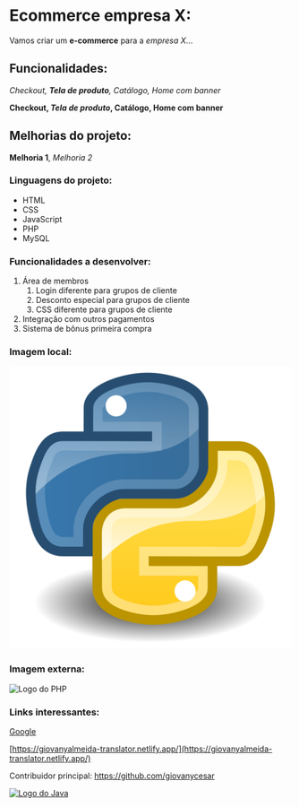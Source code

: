 # Ecommerce empresa X:

Vamos criar um **e-commerce** para a *empresa X*...

## Funcionalidades:

_Checkout, **Tela de produto**, Catálogo, Home com banner_

**Checkout, _Tela de produto_, Catálogo, Home com banner**

## Melhorias do projeto:

__Melhoria 1__, _Melhoria 2_

### Linguagens do projeto:

* HTML
* CSS
* JavaScript
* PHP
* MySQL

### Funcionalidades a desenvolver:

1. Área de membros
    1. Login diferente para grupos de cliente
    2. Desconto especial para grupos de cliente
    3. CSS diferente para grupos de cliente
2. Integração com outros pagamentos
3. Sistema de bônus primeira compra 

### Imagem local:

![Logo do Python](img/Python.png)

### Imagem externa:

![Logo do PHP](https://upload.wikimedia.org/wikipedia/commons/thumb/2/27/PHP-logo.svg/711px-PHP-logo.svg.png)

### Links interessantes:

[Google](https://www.google.com)

[https://giovanyalmeida-translator.netlify.app/](https://giovanyalmeida-translator.netlify.app/)

Contribuidor principal: https://github.com/giovanycesar

[![Logo do Java](https://img.icons8.com/color/512/java-coffee-cup-logo--v2.png)](https://github.com/giovanycesar)